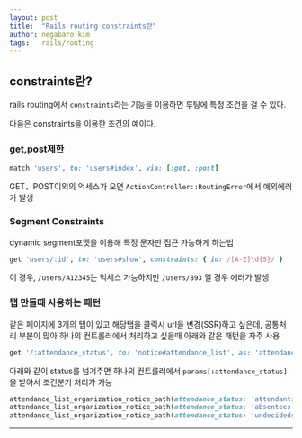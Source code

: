 ```yaml
---
layout: post
title:  "Rails routing constraints란"
author: negabaro kim
tags:	rails/routing
---
```


## constraints란?

rails routing에서 ```constraints```라는 기능을 이용하면 루팅에 특정 조건을 걸 수 있다.


다음은 constraints을 이용한 조건의 예이다.

### get,post제한

```ruby
match 'users', to: 'users#index', via: [:get, :post]
```

GET、POST이외의 억세스가 오면 `ActionController::RoutingError`에서 예외에러가 발생


### Segment Constraints

dynamic segment포맷을 이용해 특정 문자만 접근 가능하게 하는법

```ruby
get 'users/:id', to: 'users#show', constraints: { id: /[A-Z]\d{5}/ }
```

이 경우, `/users/A12345`는 억세스 가능하지만 `/users/893` 일 경우 에러가 발생


### 탭 만들때 사용하는 패턴

같은 페이지에 3개의 탭이 있고 해당탭을 클릭시 url을 변경(SSR)하고 싶은데, 공통처리 부분이 많아 하나의 컨트롤러에서
처리하고 싶을때 아래와 같은 패턴을 자주 사용

```ruby
get '/:attendance_status', to: 'notice#attendance_list', as: 'attendance_list', defaults: {attendance_status: "attendants"}, constraints: { attendance_status: /attendants|absentees|undecideds/ }
```

아래와 같이 status를 넘겨주면 하나의 컨트롤러에서 `params[:attendance_status]`을 받아서 조건분기 처리가 가능

```ruby
attendance_list_organization_notice_path(attendance_status: 'attendants')
attendance_list_organization_notice_path(attendance_status: 'absentees')
attendance_list_organization_notice_path(attendance_status: 'undecideds')
```
---


[참고]: https://y-yagi.tumblr.com/post/92386974040/rails-routing-constraints%E3%81%AB%E3%81%A4%E3%81%84%E3%81%A6
